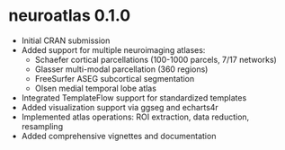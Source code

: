 # neuroatlas 0.1.0

* Initial CRAN submission
* Added support for multiple neuroimaging atlases:
  - Schaefer cortical parcellations (100-1000 parcels, 7/17 networks)
  - Glasser multi-modal parcellation (360 regions)
  - FreeSurfer ASEG subcortical segmentation
  - Olsen medial temporal lobe atlas
* Integrated TemplateFlow support for standardized templates
* Added visualization support via ggseg and echarts4r
* Implemented atlas operations: ROI extraction, data reduction, resampling
* Added comprehensive vignettes and documentation